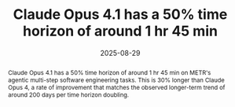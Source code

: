 ---
year: 2025
external_url: https://x.com/METR_Evals/status/1961527692072993272
title: Claude Opus 4.1 has a 50% time horizon of around 1 hr 45 min
type: Blog post
journal: METR post
date: 2025-08-29
abstract: "Claude Opus 4.1 has a 50% time horizon of around 1 hr 45 min on METR's agentic multi-step software engineering tasks. This is 30% longer than Claude Opus 4, a rate of improvement that matches the observed longer-term trend of around 200 days per time horizon doubling."
---